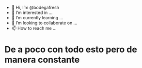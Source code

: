 - 👋 Hi, I’m @bodegafresh
- 👀 I’m interested in ...
- 🌱 I’m currently learning ...
- 💞️ I’m looking to collaborate on ...
- 📫 How to reach me ...

# De a poco con todo esto pero de manera constante

<!---
bodegafresh/bodegafresh is a ✨ special ✨ repository because its `README.md` (this file) appears on your GitHub profile.
You can click the Preview link to take a look at your changes.
--->
